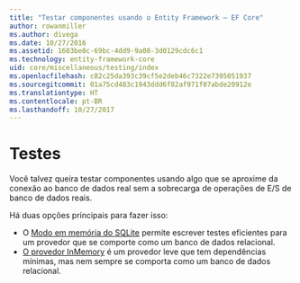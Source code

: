```yaml
---
title: "Testar componentes usando o Entity Framework – EF Core"
author: rowanmiller
ms.author: divega
ms.date: 10/27/2016
ms.assetid: 1603be0c-69bc-4dd9-9a08-3d0129cdc6c1
ms.technology: entity-framework-core
uid: core/miscellaneous/testing/index
ms.openlocfilehash: c82c25da393c39cf5e2deb46c7322e7395051937
ms.sourcegitcommit: 01a75cd483c1943ddd6f82af971f07abde20912e
ms.translationtype: HT
ms.contentlocale: pt-BR
ms.lasthandoff: 10/27/2017
---
```

# <a name="testing"></a>Testes

Você talvez queira testar componentes usando algo que se aproxime da conexão ao banco de dados real sem a sobrecarga de operações de E/S de banco de dados reais.

Há duas opções principais para fazer isso:
 * O [Modo em memória do SQLite](sqlite.md) permite escrever testes eficientes para um provedor que se comporte como um banco de dados relacional.
 * [O provedor InMemory](in-memory.md) é um provedor leve que tem dependências mínimas, mas nem sempre se comporta como um banco de dados relacional.
